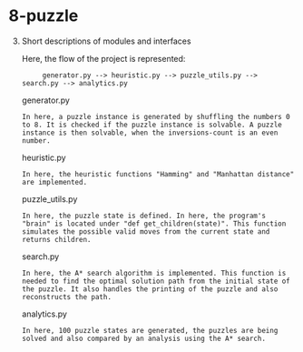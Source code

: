 <!-- @format -->

# 8-puzzle

3.  Short descriptions of modules and interfaces

    Here, the flow of the project is represented:

             generator.py --> heuristic.py --> puzzle_utils.py --> search.py --> analytics.py

    generator.py

        In here, a puzzle instance is generated by shuffling the numbers 0 to 8. It is checked if the puzzle instance is solvable. A puzzle instance is then solvable, when the inversions-count is an even number.

    heuristic.py

        In here, the heuristic functions "Hamming" and "Manhattan distance" are implemented.

    puzzle_utils.py

        In here, the puzzle state is defined. In here, the program's "brain" is located under "def get_children(state)". This function simulates the possible valid moves from the current state and returns children.

    search.py

        In here, the A* search algorithm is implemented. This function is needed to find the optimal solution path from the initial state of the puzzle. It also handles the printing of the puzzle and also reconstructs the path.

    analytics.py

        In here, 100 puzzle states are generated, the puzzles are being solved and also compared by an analysis using the A* search.
